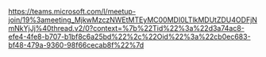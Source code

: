 https://teams.microsoft.com/l/meetup-join/19%3ameeting_MjkwMzczNWEtMTEyMC00MDI0LTlkMDUtZDU4ODFjNmNkYjJj%40thread.v2/0?context=%7b%22Tid%22%3a%22d3a74ac8-efe4-4fe8-b707-b1bf8c6a25bd%22%2c%22Oid%22%3a%22cb0ec683-bf48-479a-9360-98f66cecab8f%22%7d
